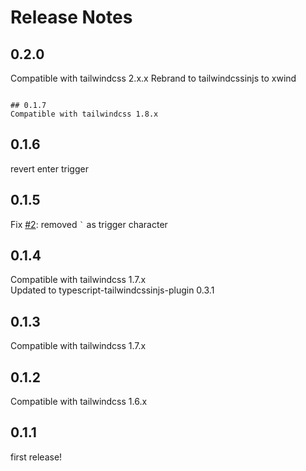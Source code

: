 # Release Notes

## 0.2.0

Compatible with tailwindcss 2.x.x
Rebrand to tailwindcssinjs to xwind

```

## 0.1.7
Compatible with tailwindcss 1.8.x
```

## 0.1.6

revert enter trigger

## 0.1.5

Fix [#2](https://github.com/Arthie/vscode-tailwindcssinjs/issues/2): removed `` ` `` as trigger character

## 0.1.4

Compatible with tailwindcss 1.7.x  
Updated to typescript-tailwindcssinjs-plugin 0.3.1

## 0.1.3

Compatible with tailwindcss 1.7.x

## 0.1.2

Compatible with tailwindcss 1.6.x

## 0.1.1

first release!
